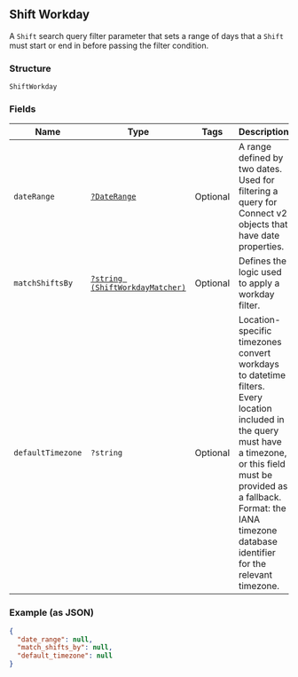 ## Shift Workday

A `Shift` search query filter parameter that sets a range of days that
a `Shift` must start or end in before passing the filter condition.

### Structure

`ShiftWorkday`

### Fields

| Name | Type | Tags | Description |
|  --- | --- | --- | --- |
| `dateRange` | [`?DateRange`](/doc/models/date-range.md) | Optional | A range defined by two dates. Used for filtering a query for Connect v2<br>objects that have date properties. |
| `matchShiftsBy` | [`?string (ShiftWorkdayMatcher)`](/doc/models/shift-workday-matcher.md) | Optional | Defines the logic used to apply a workday filter. |
| `defaultTimezone` | `?string` | Optional | Location-specific timezones convert workdays to datetime filters.<br>Every location included in the query must have a timezone, or this field<br>must be provided as a fallback. Format: the IANA timezone database<br>identifier for the relevant timezone. |

### Example (as JSON)

```json
{
  "date_range": null,
  "match_shifts_by": null,
  "default_timezone": null
}
```


